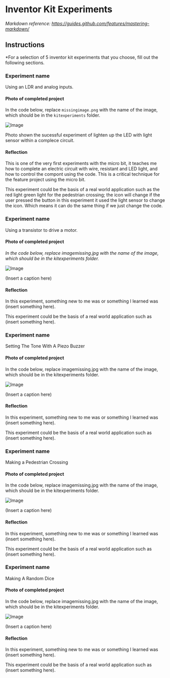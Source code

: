# Inventor Kit Experiments

*Markdown reference: https://guides.github.com/features/mastering-markdown/*

## Instructions ##

*For a selection of 5 inventor kit experiments that you choose, fill out the following sections.

### Experiment name ###

Using an LDR and analog inputs.

#### Photo of completed project ####
In the code below, replace `missingimage.png` with the name of the image, which should be in the `kitexperiments` folder.

![Image](ex1.jpg)

Photo shown the sucessful experiment of lighten up the LED with light sensor within a complece circuit. 

#### Reflection ####

This is one of the very first experiments with the micro bit, it teaches me how to complete an electric circuit with wire, resistant and LED light, and how to control the compont using the code. This is a critical technique for the feature project using the micro bit. 

This experiment could be the basis of a real world application such as the red light green light for the pedestrian crossing; the icon will change if the user pressed the button in this experiment it used the light sensor to change the icon. Which means it can do the same thing if we just change the code. 

### Experiment name ###

Using a transistor to drive a motor.

#### Photo of completed project ####
*In the code below, replace imagemissing.jpg with the name of the image, which should be in the kitexperiments folder.*

![Image](ex2.jpg)

(Insert a caption here)

#### Reflection ####

In this experiment, something new to me was or something I learned was (insert something here).

This experiment could be the basis of a real world application such as (insert something here).

### Experiment name ###

Setting The Tone With A Piezo Buzzer

#### Photo of completed project ####
In the code below, replace imagemissing.jpg with the name of the image, which should be in the kitexperiments folder.

![Image](ex3.jpg)

(Insert a caption here)

#### Reflection ####

In this experiment, something new to me was or something I learned was (insert something here).

This experiment could be the basis of a real world application such as (insert something here).

### Experiment name ###

Making a Pedestrian Crossing

#### Photo of completed project ####
In the code below, replace imagemissing.jpg with the name of the image, which should be in the kitexperiments folder.

![Image](ex4.jpg)

(Insert a caption here)

#### Reflection ####

In this experiment, something new to me was or something I learned was (insert something here).

This experiment could be the basis of a real world application such as (insert something here).

### Experiment name ###

Making A Random Dice

#### Photo of completed project ####
In the code below, replace imagemissing.jpg with the name of the image, which should be in the kitexperiments folder.

![Image](ex5.jpg)

(Insert a caption here)

#### Reflection ####

In this experiment, something new to me was or something I learned was (insert something here).

This experiment could be the basis of a real world application such as (insert something here).

